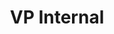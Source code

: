 ---
layout: member
weight: 50
name: Matheus Cassol
project: admin
title: VP Internal
img: /assets/images/members/matheus.jpg
email: m.cassol@alumni.ubc.ca
biography: >
  Matheus Cassol is a third year Chemical and Biological Engineering student and is currently on a Co-op work term at STEMCELL Technologies. As VP Internal, his goal is to develop an organized and professional work environment designed for excellence, where all members feel valued and respected. He was previously a member in the Power Source team of Chem-E-Car and now helps the team as a Senior Advisor. Matheus believes in students’ potential in influencing the world and therefore, works on fostering commitment and encouraging all members to become leaders within their projects and communities. Matheus is passionate about research and sustainability, pursuing an engineering degree to follow his dream of having a positive impact in the environment with innovative ideas and further development of clean energy technologies.
  
linkedin: https://www.linkedin.com/in/m-cassol/
---